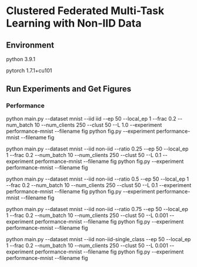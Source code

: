 # Clustered Federated Multi-Task Learning with Non-IID Data

## Environment

python 3.9.1

pytorch 1.7.1+cu101

## Run Experiments and Get Figures

### Performance

python main.py --dataset mnist --iid iid --ep 50 --local_ep 1 --frac 0.2 --num_batch 10 --num_clients 250 --clust 50 --L 1.0 --experiment performance-mnist --filename fig
python fig.py --experiment performance-mnist --filename fig

python main.py --dataset mnist --iid non-iid --ratio 0.25 --ep 50 --local_ep 1 --frac 0.2 --num_batch 10 --num_clients 250 --clust 50 --L 0.1 --experiment performance-mnist --filename fig
python fig.py --experiment performance-mnist --filename fig

python main.py --dataset mnist --iid non-iid --ratio 0.5 --ep 50 --local_ep 1 --frac 0.2 --num_batch 10 --num_clients 250 --clust 50 --L 0.1 --experiment performance-mnist --filename fig
python fig.py --experiment performance-mnist --filename fig

python main.py --dataset mnist --iid non-iid --ratio 0.75 --ep 50 --local_ep 1 --frac 0.2 --num_batch 10 --num_clients 250 --clust 50 --L 0.001 --experiment performance-mnist --filename fig
python fig.py --experiment performance-mnist --filename fig

python main.py --dataset mnist --iid non-iid-single_class --ep 50 --local_ep 1 --frac 0.2 --num_batch 10 --num_clients 250 --clust 50 --L 0.001 --experiment performance-mnist --filename fig
python fig.py --experiment performance-mnist --filename fig
